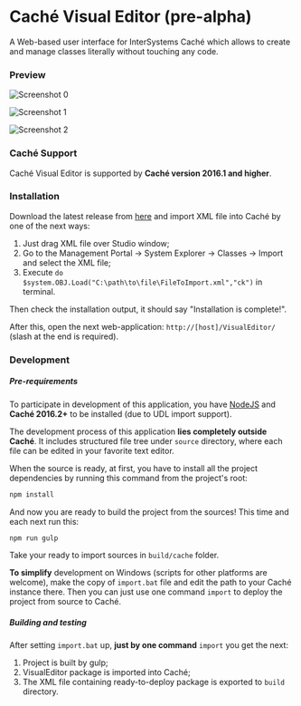 # Caché Visual Editor (pre-alpha)

A Web-based user interface for InterSystems Caché which allows to create and manage classes
literally without touching any code.

### Preview

![Screenshot 0](https://cloud.githubusercontent.com/assets/4989256/14316622/be325704-fc0c-11e5-93f0-a7cc0b9116f6.png)

![Screenshot 1](https://cloud.githubusercontent.com/assets/4989256/14295116/efcc9774-fb7c-11e5-86bd-219864fe5634.png)

![Screenshot 2](https://cloud.githubusercontent.com/assets/4989256/14295117/efcf2da4-fb7c-11e5-861f-e9f1231ec909.png)

### Caché Support
Caché Visual Editor is supported by **Caché version 2016.1 and higher**. 

### Installation

Download the latest release from [here](https://github.com/ZitRos/cache-visual-editor/releases) and import
XML file into Caché by one of the next ways:

1. Just drag XML file over Studio window;
2. Go to the Management Portal -> System Explorer -> Classes -> Import and select the XML file;
3. Execute `do $system.OBJ.Load("C:\path\to\file\FileToImport.xml","ck")` in terminal.

Then check the installation output, it should say "Installation is complete!".

After this, open the next web-application: `http://[host]/VisualEditor/`
(slash at the end is required).

### Development

##### Pre-requirements

To participate in development of this application, you have [NodeJS](https://nodejs.org) and **Caché 
2016.2+** to be installed (due to UDL import support).

The development process of this application **lies completely outside Caché**. It includes
structured file tree under `source` directory, where each file can be edited in your favorite text
editor.

When the source is ready, at first, you have to install all the project dependencies by running this
command from the project's root:

```bash
npm install
```

And now you are ready to build the project from the sources! This time and each next run this:

```bash
npm run gulp
```

Take your ready to import sources in `build/cache` folder.

**To simplify** development on Windows (scripts for other platforms are welcome),
make the copy of `import.bat` file and edit the path to your Caché instance there.
Then you can just use one command `import` to deploy the project from source to Caché.

##### Building and testing

After setting `import.bat` up, **just by one command** `import` you get the next:

1. Project is built by gulp;
2. VisualEditor package is imported into Caché;
3. The XML file containing ready-to-deploy package is exported to `build` directory. 